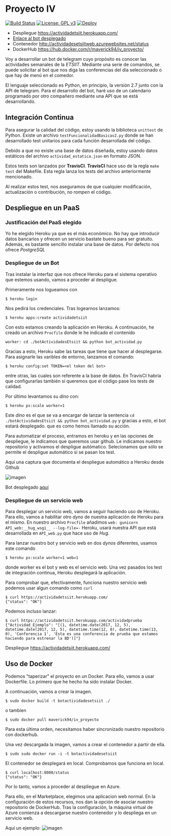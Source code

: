 # Proyecto IV
[![Build Status](https://travis-ci.org/Maverick94/IV_Proyecto.svg?branch=master)](https://travis-ci.org/Maverick94/IV_Proyecto) [![License: GPL v3](https://img.shields.io/badge/License-GPL%20v3-blue.svg)](https://www.gnu.org/licenses/lgpl-3.0)
 [![Deploy](https://www.herokucdn.com/deploy/button.svg)](https://heroku.com/deploy)

* Despliegue https://actividadetsiit.herokuapp.com/
* [Enlace al bot desplegado](https://telegram.me/ActEtsiibot)
* Contenedor http://actividadesetsiitweb.azurewebsites.net/status
* DockerHub https://hub.docker.com/r/maverick94/iv_proyecto/

Voy a desarrollar un bot de telegram cuyo propósito es conocer las actividades semanales de la *ETSIIT*.
Mediante una serie de comandos, se puede solicitar al bot que nos diga las conferencias del día seleccionado
o que hay de menú en el comedor.

El lenguaje seleccionado es Python, en principio, la versión 2.7 junto con la API de telegram. Para el desarrollo del bot, haré uso de un calendario programado por otro compañero mediante una API que se está desarrollando.

## Integración Continua

Para asegurar la calidad del código, estoy usando la biblioteca `unittest` de Python. Existe un archivo `testFuncionalidadBasicav2.py` donde se han desarrollado test unitarios para cada función desarrollada del código.

Debido a que no existe una base de datos diseñada, estoy usando datos estáticos del archivo `actividad_estatica.json` en formato JSON.

Estos tests son lanzados por **TravisCI**. **TravisCI** hace uso de la regla `make test` del Makefile. Esta regla lanza los tests del archivo anteriormente mencionado.

Al realizar estos test, nos aseguramos de que cualquier modificación, actualización o contribución, no *rompen* el código.

## Despliegue en un PaaS

### Justificación del PaaS elegido

Yo he elegido Heroku ya que es el más económico. No hay que introducir datos bancarios y ofrecen un servicio bastate bueno para ser gratuito. Además, es bastante sencillo instalar una base de datos. Por defecto nos ofrece *PostgreSQL*

### Despliegue de un Bot

Tras instalar la interfaz que nos ofrece Heroku para el sistema operativo que estemos usando, vamos a proceder
al despligue.

Primeramente nos logueamos con
```shell
$ heroku login
```
Nos pedirá los credenciales. Tras logearnos lanzamos:

```shell
$ heroku apps:create actividadetsiit
```
Con esto estamos creando la aplicación en Heroku.
 A continuación, he creado un archivo `Procfile` donde le he indicado el contenido
```
worker: cd ./botActividadesEtsiit && python bot_actividad.py
```
Gracias a esto, Heroku sabe las tareas que tiene que hacer al desplegarse.
Para asignarle las varibles de entorno, lanzamos el comando:
```shell
$ heroku config:set TOKEN=<el token del bot>
```
entre otras, las cuales son referente a la base de datos. En TravisCI habría que configurarlas también si queremos que el código pase los tests de calidad.

Por último levantamos su *dino* con:

```shell
$ heroku ps:scale worker=1
```
Este *dino* es el que se va a encargar de lanzar la sentencia `cd ./botActividadesEtsiit && python bot_actividad.py` y gracias a esto, el bot estará desplegado.
que es como hemos llamado su acción.

Para automatizar el proceso, entramos en heroku y en las opciones de despliegue, le indicamos que queremos usar github. Le indicamos nuestro repositorio y activamos el despligue autómatico. Selecionamos que sólo se permite el despligue automático si se pasan los test.

Aquí una captura que documenta el despliegue automático a Heroku desde Github

![imagen](http://i65.tinypic.com/2v2axah.png)

Bot desplegado [aquí](https://telegram.me/ActEtsiibot)
### Despliegue de un servicio web
Para desplegar un servicio web, vamos a seguir haciendo uso de Heroku. Para ello, vamos a habilitar otro *dyno* de nuestra aplicación de Heroku para el mismo. En nuestro archivo `Procfile` añadimos `web: gunicorn API_web:__hug_wsgi__ --log-file=-` Heroku, usará nuestra API que está desarrollada en `API_web.py` que hace uso de *Hug*.

Para lanzar nuestro bot y servicio web en dos *dynos* diferentes, usamos este comando
```shell
$ heroku ps:scale worker=1 web=1
```
donde worker es el bot y web es el servicio web. Una vez pasados los test de integración continua, Heroku desplegará la aplicación.

Para comprobar que, efectivamente, funciona nuestro servicio web podemos usar algun comando como `curl`
```shell
$ curl https://actividadetsiit.herokuapp.com/
{"status": "OK"}
```
Podemos incluso lanzar:

```shell
$ curl https://actividadetsiit.herokuapp.com/actividadprueba
{"Actividad_Ejemplo": "[(1, datetime.date(2017, 12, 5), datetime.date(2017, 12, 5), datetime.time(12, 0), datetime.time(13, 0), 'Conferencia 1', 'Esta es una conferencia de prueba que estamos haciendo para estrenar la BD')]"}
```

Despliegue https://actividadetsiit.herokuapp.com/


## Uso de Docker
Podemos "taperizar" el proyecto en un Docker. Para ello, vamos a usar Dockerfile.
Lo primero que he hecho ha sido instalar Docker.

A continuación, vamos a crear la imagen.

```shell
$ sudo docker build -t botactividadesetsiit ./
```
o tambien

```shell
$ sudo docker pull maverick94/iv_proyecto
```
Para esta última orden, necesitamos haber sincronizado nuestro repositorio con dockerhub.

Una vez descargada la imagen, vamos a crear el contenedor a partir de ella.

```shell
$ sudo sudo docker run -i -t botactividadesetsiit
```

El contenedor se desplegará en local. Comprobamos que funciona en local.

```shell
$ curl localhost:8000/status
{"status": "OK"}
```

Por lo tanto, vamos a proceder al despliegue en Azure.

Para ello, en el Marketplace, elegimos una aplicacion web normal. En la configuración de estos recursos,
nos dan la opción de asociar nuestro repositorio de DockerHub. Tras la configuración, la máquina virtual de Azure comienza a descargarse nuestro contenedor y lo despliega en un servicio web.

Aquí un ejemplo:
![imagen](http://i65.tinypic.com/rm5sgn.png)

